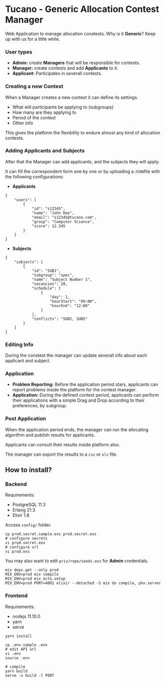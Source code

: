 # Tucano - Generic Allocation Contest Manager


Web Application to manage allocation constests. Why is it **Generic**? Keep up with us for a little while.

### User types

* **Admin:** create **Managers** that will be responsible for contests.
* **Manager:** create contests and add **Applicants** to it.
* **Applicant:** Participates in severall contests.

### Creating a new Contest

When a Manager creates a new contest it can define its settings.

* What will participants be applying to (subgroups)
* How many are they applying to
* Period of the contest
* Other info

This gives the platform the flexibility to endure almost any kind of allocation contests.

### Adding Applicants and Subjects

After that the Manager can add applicants, and the subjects they will apply.

It can fill the correspondent form one by one or by uploading a `JSON`file with the following configurations:
	
* **Applicants**

```
{
	"users": [
		{
			"id": "s12345",
			"name": "John Doe",
			"email": "s12345@tucano.com",
			"group": "Computer Science",
			"score": 12.345
		} 
	]
}
```

* **Subjects**

```
{
	"subjects": [
		{
			"id": "SUB1",
			"subgroup": "spec",
			"name": "Subject Number 1",
			"vacancies": 20,
			"schedule": [
				{
					"day": 1,
					"hourStart": "09:00",
					"hourEnd": "12:00"
				} 
			],
 			"conflicts": "SUB2, SUB5"
		}
	] 
}
```

### Editing Info

During the constest the manager can update severall info about each applicant and subject.

### Application

* **Problem Reporting:** Before the application period stars, applicants can report problems inside the platform for the contest manager.
* **Application:** During the defined contest period, applicants can perform their applications with a simple Drag and Drop according to their preferences, by subgroup.

### Post Application

When the application period ends, the manager can run the allocating algorithm and publish results for applicants.

Applicants can consult their results inside platform also.

The manager can export the results to a `csv` or `xls` file.


## How to install?

### Backend

Requirements:
* PostgreSQL 11.3
* Erlang 21.3
* Elixir 1.8

Access `config/` folder.

```
cp prod.secret.sample.exs prod.secret.exs
# configure secrets
vi prod.secret.exs
# configure url
vi prod.exs
```

You may also want to edit `priv/repo/seeds.exs` for **Admin** credentials.

```
mix deps.get --only prod
MIX_ENV=prod mix compile
MIX_ENV=prod mix ecto.setup
MIX_ENV=prod PORT=4001 elixir --detached -S mix do compile, phx.server
```

### Frontend

Requirements:
* nodejs 11.10.0
* yarn 
* serve

```
yarn install

cp .env.sample .env
# edit API url
vi .env
source .env

# compile
yarn build
serve -s build -l PORT
```